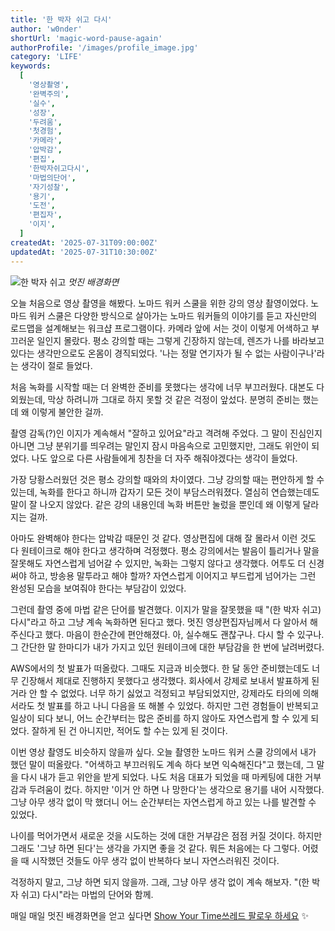 ```yaml
---
title: '한 박자 쉬고 다시'
author: 'w0nder'
shortUrl: 'magic-word-pause-again'
authorProfile: '/images/profile_image.jpg'
category: 'LIFE'
keywords:
  [
    '영상촬영',
    '완벽주의',
    '실수',
    '성장',
    '두려움',
    '첫경험',
    '카메라',
    '압박감',
    '편집',
    '한박자쉬고다시',
    '마법의단어',
    '자기성찰',
    '용기',
    '도전',
    '편집자',
    '이지',
  ]
createdAt: '2025-07-31T09:00:00Z'
updatedAt: '2025-07-31T10:30:00Z'
---
```


![한 박자 쉬고](/posts/34/assets/bgimage.png)
_멋진 배경화면_

오늘 처음으로 영상 촬영을 해봤다. 노마드 워커 스쿨을 위한 강의 영상 촬영이었다. 노마드 워커 스쿨은 다양한 방식으로 살아가는 노마드 워커들의 이야기를 듣고 자신만의 로드맵을 설계해보는 워크샵 프로그램이다. 카메라 앞에 서는 것이 이렇게 어색하고 부끄러운 일인지 몰랐다. 평소 강의할 때는 그렇게 긴장하지 않는데, 렌즈가 나를 바라보고 있다는 생각만으로도 온몸이 경직되었다. '나는 정말 연기자가 될 수 없는 사람이구나'라는 생각이 절로 들었다.

처음 녹화를 시작할 때는 더 완벽한 준비를 못했다는 생각에 너무 부끄러웠다. 대본도 다 외웠는데, 막상 하려니까 그대로 하지 못할 것 같은 걱정이 앞섰다. 분명히 준비는 했는데 왜 이렇게 불안한 걸까.

촬영 감독(?)인 이지가 계속해서 "잘하고 있어요"라고 격려해 주었다. 그 말이 진심인지 아니면 그냥 분위기를 띄우려는 말인지 잠시 마음속으로 고민했지만, 그래도 위안이 되었다. 나도 앞으로 다른 사람들에게 칭찬을 더 자주 해줘야겠다는 생각이 들었다.

가장 당황스러웠던 것은 평소 강의할 때와의 차이였다. 그냥 강의할 때는 편안하게 할 수 있는데, 녹화를 한다고 하니까 갑자기 모든 것이 부담스러워졌다. 열심히 연습했는데도 말이 잘 나오지 않았다. 같은 강의 내용인데 녹화 버튼만 눌렀을 뿐인데 왜 이렇게 달라지는 걸까.

아마도 완벽해야 한다는 압박감 때문인 것 같다. 영상편집에 대해 잘 몰라서 이런 것도 다 원테이크로 해야 한다고 생각하며 걱정했다. 평소 강의에서는 발음이 틀리거나 말을 잘못해도 자연스럽게 넘어갈 수 있지만, 녹화는 그렇지 않다고 생각했다. 어투도 더 신경 써야 하고, 방송용 말투라고 해야 할까? 자연스럽게 이어지고 부드럽게 넘어가는 그런 완성된 모습을 보여줘야 한다는 부담감이 있었다.

그런데 촬영 중에 마법 같은 단어를 발견했다. 이지가 말을 잘못했을 때 "(한 박자 쉬고) 다시"라고 하고 그냥 계속 녹화하면 된다고 했다. 멋진 영상편집자님께서 다 알아서 해주신다고 했다. 마음이 한순간에 편안해졌다. 아, 실수해도 괜찮구나. 다시 할 수 있구나. 그 간단한 말 한마디가 내가 가지고 있던 원테이크에 대한 부담감을 한 번에 날려버렸다.

AWS에서의 첫 발표가 떠올랐다. 그때도 지금과 비슷했다. 한 달 동안 준비했는데도 너무 긴장해서 제대로 진행하지 못했다고 생각했다. 회사에서 강제로 보내서 발표하게 된 거라 안 할 수 없었다. 너무 하기 싫었고 걱정되고 부담되었지만, 강제라도 타의에 의해서라도 첫 발표를 하고 나니 다음을 또 해볼 수 있었다. 하지만 그런 경험들이 반복되고 일상이 되다 보니, 어느 순간부터는 많은 준비를 하지 않아도 자연스럽게 할 수 있게 되었다. 잘하게 된 건 아니지만, 적어도 할 수는 있게 된 것이다.

이번 영상 촬영도 비슷하지 않을까 싶다. 오늘 촬영한 노마드 워커 스쿨 강의에서 내가 했던 말이 떠올랐다. "어색하고 부끄러워도 계속 하다 보면 익숙해진다"고 했는데, 그 말을 다시 내가 듣고 위안을 받게 되었다. 나도 처음 대표가 되었을 때 마케팅에 대한 거부감과 두려움이 컸다. 하지만 '이거 안 하면 나 망한다'는 생각으로 용기를 내어 시작했다. 그냥 아무 생각 없이 막 했더니 어느 순간부터는 자연스럽게 하고 있는 나를 발견할 수 있었다.

나이를 먹어가면서 새로운 것을 시도하는 것에 대한 거부감은 점점 커질 것이다. 하지만 그래도 '그냥 하면 된다'는 생각을 가지면 좋을 것 같다. 뭐든 처음에는 다 그렇다. 어렸을 때 시작했던 것들도 아무 생각 없이 반복하다 보니 자연스러워진 것이다.

걱정하지 말고, 그냥 하면 되지 않을까. 그래, 그냥 아무 생각 없이 계속 해보자. "(한 박자 쉬고) 다시"라는 마법의 단어와 함께.

매일 매일 멋진 배경화면을 얻고 싶다면 [Show Your Time쓰레드 팔로우 하세요](https://www.threads.com/@show.your.time) ✨
